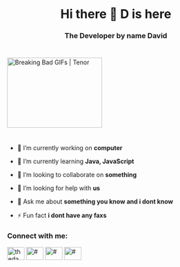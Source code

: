 <h1 align="center">Hi there 👋 D is here</h1>
<h3 align="center">The Developer by name David</h3>
<img src="https://media.tenor.com/GIVLitDIxr8AAAAM/breaking-bad-walter-white.gif" jsaction="load:XAeZkd;" jsname="HiaYvf" class="n3VNCb KAlRDb" alt="Breaking Bad GIFs | Tenor" data-noaft="1" style="width: 220px; height: 162px; margin: 24.3px 0px;">

- 🔭 I’m currently working on **computer**

- 🌱 I’m currently learning **Java, JavaScript**

- 👯 I’m looking to collaborate on **something**

- 🤝 I’m looking for help with **us**

- 💬 Ask me about **something you know and i dont know**

- ⚡ Fun fact **i dont have any faxs**

<h3 align="left">Connect with me:</h3>
<p align="left">
<a href="https://www.youtube.com/channel/UCrY06IULFyeRqjcN5xe67Zg" target="blank"><img align="center" src="https://raw.githubusercontent.com/rahuldkjain/github-profile-readme-generator/master/src/images/icons/Social/youtube.svg" alt="thedawarrior" height="30" width="40" /></a>
<a href="https://www.twitch.tv/thedawarrior" target="blank"><img align="center" src="https://raw.githubusercontent.com/rahuldkjain/github-profile-readme-generator/master/src/images/icons/Social/twitch.svg" alt="#" height="30" width="40" /></a>
<a href="https://open.spotify.com/user/davko7778?si=4dfc580854ed477f" target="blank"><img align="center" src="https://raw.githubusercontent.com/rahuldkjain/github-profile-readme-generator/master/src/images/icons/Social/spotify.svg" alt="#" height="30" width="40" /></a>
<a href="https://discord.gg/#3492" target="blank"><img align="center" src="https://raw.githubusercontent.com/rahuldkjain/github-profile-readme-generator/master/src/images/icons/Social/discord.svg" alt="#" height="30" width="40" /></a>
</p>

